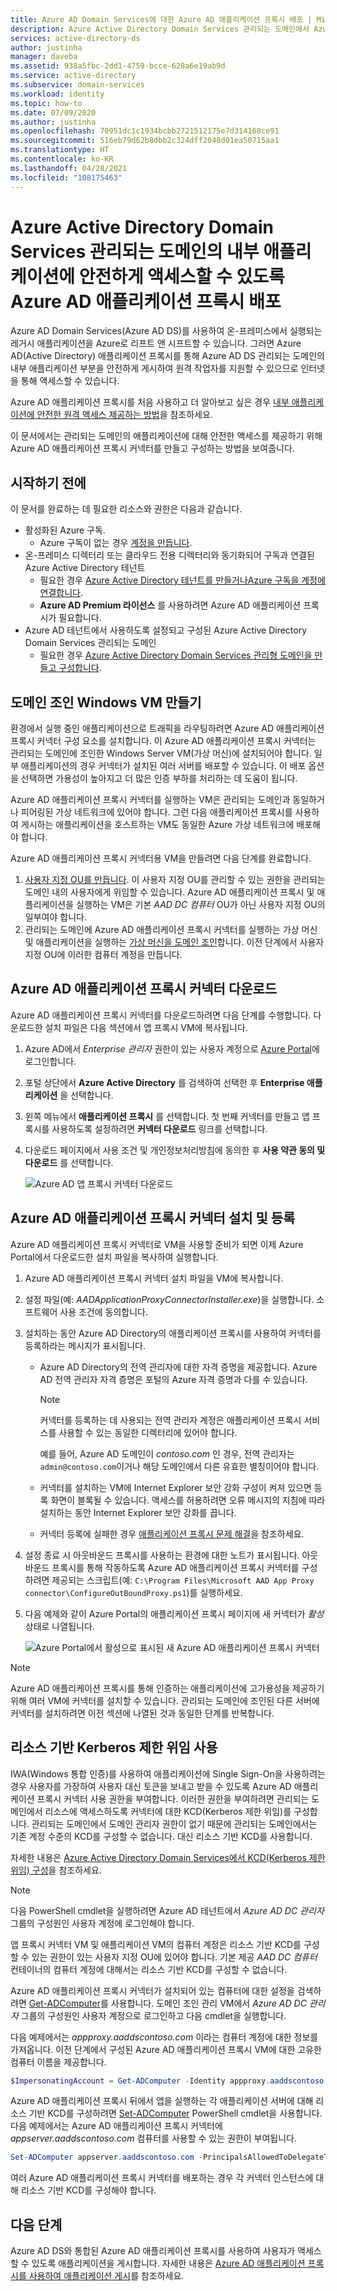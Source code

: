```yaml
---
title: Azure AD Domain Services에 대한 Azure AD 애플리케이션 프록시 배포 | Microsoft Docs
description: Azure Active Directory Domain Services 관리되는 도메인에서 Azure Active Directory 애플리케이션 프록시를 배포 및 구성하여 원격 작업자를 위한 내부 애플리케이션에 안전한 액세스를 제공하는 방법 알아보기
services: active-directory-ds
author: justinha
manager: daveba
ms.assetid: 938a5fbc-2dd1-4759-bcce-628a6e19ab9d
ms.service: active-directory
ms.subservice: domain-services
ms.workload: identity
ms.topic: how-to
ms.date: 07/09/2020
ms.author: justinha
ms.openlocfilehash: 70951dc1c1934bcbb2721512175e7d314168ce91
ms.sourcegitcommit: 516eb79d62b8dbb2c324dff2048d01ea50715aa1
ms.translationtype: HT
ms.contentlocale: ko-KR
ms.lasthandoff: 04/28/2021
ms.locfileid: "108175463"
---
```

# <a name="deploy-azure-ad-application-proxy-for-secure-access-to-internal-applications-in-an-azure-active-directory-domain-services-managed-domain"></a>Azure Active Directory Domain Services 관리되는 도메인의 내부 애플리케이션에 안전하게 액세스할 수 있도록 Azure AD 애플리케이션 프록시 배포

Azure AD Domain Services(Azure AD DS)를 사용하여 온-프레미스에서 실행되는 레거시 애플리케이션을 Azure로 리프트 앤 시프트할 수 있습니다. 그러면 Azure AD(Active Directory) 애플리케이션 프록시를 통해 Azure AD DS 관리되는 도메인의 내부 애플리케이션 부분을 안전하게 게시하여 원격 작업자를 지원할 수 있으므로 인터넷을 통해 액세스할 수 있습니다.

Azure AD 애플리케이션 프록시를 처음 사용하고 더 알아보고 싶은 경우 [내부 애플리케이션에 안전한 원격 액세스 제공하는 방법](../active-directory/manage-apps/application-proxy.md)을 참조하세요.

이 문서에서는 관리되는 도메인의 애플리케이션에 대해 안전한 액세스를 제공하기 위해 Azure AD 애플리케이션 프록시 커넥터를 만들고 구성하는 방법을 보여줍니다.

## <a name="before-you-begin"></a>시작하기 전에

이 문서를 완료하는 데 필요한 리소스와 권한은 다음과 같습니다.

* 활성화된 Azure 구독.
    * Azure 구독이 없는 경우 [계정을 만듭니다](https://azure.microsoft.com/free/?WT.mc_id=A261C142F).
* 온-프레미스 디렉터리 또는 클라우드 전용 디렉터리와 동기화되어 구독과 연결된 Azure Active Directory 테넌트
    * 필요한 경우 [Azure Active Directory 테넌트를 만들거나][create-azure-ad-tenant][Azure 구독을 계정에 연결합니다][associate-azure-ad-tenant].
    * **Azure AD Premium 라이선스** 를 사용하려면 Azure AD 애플리케이션 프록시가 필요합니다.
* Azure AD 테넌트에서 사용하도록 설정되고 구성된 Azure Active Directory Domain Services 관리되는 도메인
    * 필요한 경우 [Azure Active Directory Domain Services 관리형 도메인을 만들고 구성합니다][create-azure-ad-ds-instance].

## <a name="create-a-domain-joined-windows-vm"></a>도메인 조인 Windows VM 만들기

환경에서 실행 중인 애플리케이션으로 트래픽을 라우팅하려면 Azure AD 애플리케이션 프록시 커넥터 구성 요소를 설치합니다. 이 Azure AD 애플리케이션 프록시 커넥터는 관리되는 도메인에 조인한 Windows Server VM(가상 머신)에 설치되어야 합니다. 일부 애플리케이션의 경우 커넥터가 설치된 여러 서버를 배포할 수 있습니다. 이 배포 옵션을 선택하면 가용성이 높아지고 더 많은 인증 부하를 처리하는 데 도움이 됩니다.

Azure AD 애플리케이션 프록시 커넥터를 실행하는 VM은 관리되는 도메인과 동일하거나 피어링된 가상 네트워크에 있어야 합니다. 그런 다음 애플리케이션 프록시를 사용하여 게시하는 애플리케이션을 호스트하는 VM도 동일한 Azure 가상 네트워크에 배포해야 합니다.

Azure AD 애플리케이션 프록시 커넥터용 VM을 만들려면 다음 단계를 완료합니다.

1. [사용자 지정 OU를 만듭니다](create-ou.md). 이 사용자 지정 OU를 관리할 수 있는 권한을 관리되는 도메인 내의 사용자에게 위임할 수 있습니다. Azure AD 애플리케이션 프록시 및 애플리케이션을 실행하는 VM은 기본 *AAD DC 컴퓨터* OU가 아닌 사용자 지정 OU의 일부여야 합니다.
1. 관리되는 도메인에 Azure AD 애플리케이션 프록시 커넥터를 실행하는 가상 머신 및 애플리케이션을 실행하는 [가상 머신을 도메인 조인][create-join-windows-vm]합니다. 이전 단계에서 사용자 지정 OU에 이러한 컴퓨터 계정을 만듭니다.

## <a name="download-the-azure-ad-application-proxy-connector"></a>Azure AD 애플리케이션 프록시 커넥터 다운로드

Azure AD 애플리케이션 프록시 커넥터를 다운로드하려면 다음 단계를 수행합니다. 다운로드한 설치 파일은 다음 섹션에서 앱 프록시 VM에 복사됩니다.

1. Azure AD에서 *Enterprise 관리자* 권한이 있는 사용자 계정으로 [Azure Portal](https://portal.azure.com)에 로그인합니다.
1. 포털 상단에서 **Azure Active Directory** 를 검색하여 선택한 후 **Enterprise 애플리케이션** 을 선택합니다.
1. 왼쪽 메뉴에서 **애플리케이션 프록시** 를 선택합니다. 첫 번째 커넥터를 만들고 앱 프록시를 사용하도록 설정하려면 **커넥터 다운로드** 링크를 선택합니다.
1. 다운로드 페이지에서 사용 조건 및 개인정보처리방침에 동의한 후 **사용 약관 동의 및 다운로드** 를 선택합니다.

    ![Azure AD 앱 프록시 커넥터 다운로드](./media/app-proxy/download-app-proxy-connector.png)

## <a name="install-and-register-the-azure-ad-application-proxy-connector"></a>Azure AD 애플리케이션 프록시 커넥터 설치 및 등록

Azure AD 애플리케이션 프록시 커넥터로 VM을 사용할 준비가 되면 이제 Azure Portal에서 다운로드한 설치 파일을 복사하여 실행합니다.

1. Azure AD 애플리케이션 프록시 커넥터 설치 파일을 VM에 복사합니다.
1. 설정 파일(예: *AADApplicationProxyConnectorInstaller.exe*)을 실행합니다. 소프트웨어 사용 조건에 동의합니다.
1. 설치하는 동안 Azure AD Directory의 애플리케이션 프록시를 사용하여 커넥터를 등록하라는 메시지가 표시됩니다.
   * Azure AD Directory의 전역 관리자에 대한 자격 증명을 제공합니다. Azure AD 전역 관리자 자격 증명은 포털의 Azure 자격 증명과 다를 수 있습니다.

        > [!NOTE]
        > 커넥터를 등록하는 데 사용되는 전역 관리자 계정은 애플리케이션 프록시 서비스를 사용할 수 있는 동일한 디렉터리에 있어야 합니다.
        >
        > 예를 들어, Azure AD 도메인이 *contoso.com* 인 경우, 전역 관리자는 `admin@contoso.com`이거나 해당 도메인에서 다른 유효한 별칭이어야 합니다.

   * 커넥터를 설치하는 VM에 Internet Explorer 보안 강화 구성이 켜져 있으면 등록 화면이 블록될 수 있습니다. 액세스를 허용하려면 오류 메시지의 지침에 따라 설치하는 동안 Internet Explorer 보안 강화를 끕니다.
   * 커넥터 등록에 실패한 경우 [애플리케이션 프록시 문제 해결](../active-directory/manage-apps/application-proxy-troubleshoot.md)을 참조하세요.
1. 설정 종료 시 아웃바운드 프록시를 사용하는 환경에 대한 노트가 표시됩니다. 아웃바운드 프록시를 통해 작동하도록 Azure AD 애플리케이션 프록시 커넥터를 구성하려면 제공되는 스크립트(예: `C:\Program Files\Microsoft AAD App Proxy connector\ConfigureOutBoundProxy.ps1`)를 실행하세요.
1. 다음 예제와 같이 Azure Portal의 애플리케이션 프록시 페이지에 새 커넥터가 *활성* 상태로 나열됩니다.

    ![Azure Portal에서 활성으로 표시된 새 Azure AD 애플리케이션 프록시 커넥터](./media/app-proxy/connected-app-proxy.png)

> [!NOTE]
> Azure AD 애플리케이션 프록시를 통해 인증하는 애플리케이션에 고가용성을 제공하기 위해 여러 VM에 커넥터를 설치할 수 있습니다. 관리되는 도메인에 조인된 다른 서버에 커넥터를 설치하려면 이전 섹션에 나열된 것과 동일한 단계를 반복합니다.

## <a name="enable-resource-based-kerberos-constrained-delegation"></a>리소스 기반 Kerberos 제한 위임 사용

IWA(Windows 통합 인증)를 사용하여 애플리케이션에 Single Sign-On을 사용하려는 경우 사용자를 가장하여 사용자 대신 토큰을 보내고 받을 수 있도록 Azure AD 애플리케이션 프록시 커넥터 사용 권한을 부여합니다. 이러한 권한을 부여하려면 관리되는 도메인에서 리소스에 액세스하도록 커넥터에 대한 KCD(Kerberos 제한 위임)를 구성합니다. 관리되는 도메인에서 도메인 관리자 권한이 없기 때문에 관리되는 도메인에서는 기존 계정 수준의 KCD를 구성할 수 없습니다. 대신 리소스 기반 KCD를 사용합니다.

자세한 내용은 [Azure Active Directory Domain Services에서 KCD(Kerberos 제한 위임) 구성](deploy-kcd.md)을 참조하세요.

> [!NOTE]
> 다음 PowerShell cmdlet을 실행하려면 Azure AD 테넌트에서 *Azure AD DC 관리자* 그룹의 구성원인 사용자 계정에 로그인해야 합니다.
>
> 앱 프록시 커넥터 VM 및 애플리케이션 VM의 컴퓨터 계정은 리소스 기반 KCD를 구성할 수 있는 권한이 있는 사용자 지정 OU에 있어야 합니다. 기본 제공 *AAD DC 컴퓨터* 컨테이너의 컴퓨터 계정에 대해서는 리소스 기반 KCD를 구성할 수 없습니다.

Azure AD 애플리케이션 프록시 커넥터가 설치되어 있는 컴퓨터에 대한 설정을 검색하려면 [Get-ADComputer][Get-ADComputer]를 사용합니다. 도메인 조인 관리 VM에서 *Azure AD DC 관리자* 그룹의 구성원인 사용자 계정으로 로그인하고 다음 cmdlet을 실행합니다.

다음 예제에서는 *appproxy.aaddscontoso.com* 이라는 컴퓨터 계정에 대한 정보를 가져옵니다. 이전 단계에서 구성된 Azure AD 애플리케이션 프록시 VM에 대한 고유한 컴퓨터 이름을 제공합니다.

```powershell
$ImpersonatingAccount = Get-ADComputer -Identity appproxy.aaddscontoso.com
```

Azure AD 애플리케이션 프록시 뒤에서 앱을 실행하는 각 애플리케이션 서버에 대해 리소스 기반 KCD를 구성하려면 [Set-ADComputer][Set-ADComputer] PowerShell cmdlet을 사용합니다. 다음 예제에서는 Azure AD 애플리케이션 프록시 커넥터에 *appserver.aaddscontoso.com* 컴퓨터를 사용할 수 있는 권한이 부여됩니다.

```powershell
Set-ADComputer appserver.aaddscontoso.com -PrincipalsAllowedToDelegateToAccount $ImpersonatingAccount
```

여러 Azure AD 애플리케이션 프록시 커넥터를 배포하는 경우 각 커넥터 인스턴스에 대해 리소스 기반 KCD를 구성해야 합니다.

## <a name="next-steps"></a>다음 단계

Azure AD DS와 통합된 Azure AD 애플리케이션 프록시를 사용하여 사용자가 액세스할 수 있도록 애플리케이션을 게시합니다. 자세한 내용은 [Azure AD 애플리케이션 프록시를 사용하여 애플리케이션 게시](../active-directory/app-proxy/application-proxy-add-on-premises-application.md)를 참조하세요.

<!-- INTERNAL LINKS -->
[create-azure-ad-tenant]: ../active-directory/fundamentals/sign-up-organization.md
[associate-azure-ad-tenant]: ../active-directory/fundamentals/active-directory-how-subscriptions-associated-directory.md
[create-azure-ad-ds-instance]: tutorial-create-instance.md
[create-join-windows-vm]: join-windows-vm.md
[azure-bastion]: ../bastion/tutorial-create-host-portal.md
[Get-ADComputer]: /powershell/module/activedirectory/get-adcomputer
[Set-ADComputer]: /powershell/module/activedirectory/set-adcomputer
